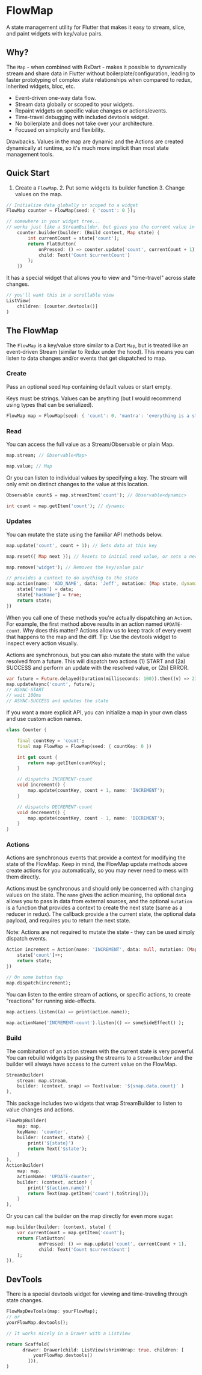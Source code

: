 # FlowMap

A state management utility for Flutter that makes it easy to stream, slice, and paint widgets with key/value pairs. 

## Why?


The `Map` - when combined with RxDart - makes it possible to dynamically stream and share data in Flutter without boilerplate/configuration, leading to faster prototyping of complex state relationships when compared to redux, inherited widgets, bloc, etc. 

- Event-driven one-way data flow. 
- Stream data globally or scoped to your widgets.
- Repaint widgets on specific value changes or actions/events. 
- Time-travel debugging with included devtools widget.
- No boilerplate and does not take over your architecture.
- Focused on simplicity and flexibility. 


Drawbacks. Values in the map are dynamic and the Actions are created dynamically at runtime, so it's much more implicit than most state management tools. 


## Quick Start

1. Create a `FlowMap`.  2. Put some widgets its builder function 3. Change values on the map. 

```dart
// Initialize data globally or scoped to a widget
FlowMap counter = FlowMap(seed: { 'count': 0 });

// somewhere in your widget tree...
// works just like a StreamBuilder, but gives you the current value in the map
    counter.builder(builder: (Build context, Map state) {
        int currentCount = state['count'];
        return FlatButton(
            onPressed: () => counter.update('count', currentCount + 1), 
            child: Text('Count $currentCount')
        );
    })
```

It has a special widget that allows you to view and "time-travel" across state changes. 

```dart
// you'll want this in a scrollable view
ListView(
    children: [counter.devtools()]
)
```

## The FlowMap

The `FlowMap` is a key/value store similar to a Dart `Map`, but is treated like an event-driven Stream (similar to Redux under the hood). This means you can listen to data changes and/or events that get dispatched to map. 

### Create

Pass an optional seed `Map` containing default values or start empty.

Keys must be strings. Values can be anything (but I would recommend using types that can be serialized). 

```dart
FlowMap map = FlowMap(seed: { 'count': 0, 'mantra': 'everything is a stream' });
```

### Read

You can access the full value as a Stream/Observable or plain Map. 

```dart
map.stream; // Observable<Map>

map.value; // Map
```

Or you can listen to individual values by specifying a key. The stream will only emit on distinct changes to the value at this location. 

```dart
Observable count$ = map.streamItem('count'); // Observable<dynamic>

int count = map.getItem('count'); // dynamic
```


### Updates

You can mutate the state using the familiar API methods below. 

```dart
map.update('count', count + 1); // Sets data at this key

map.reset({ Map next }); // Resets to initial seed value, or sets a new Map

map.remove('widget'); // Removes the key/value pair

// provides a context to do anything to the state
map.action(name: 'ADD_NAME', data: 'Jeff', mutation: (Map state, dynamic data) {
    state['name'] = data;
    state['hasName'] = true;
    return state;
})
```

When you call one of these methods you're actually dispatching an `Action`. For example, the first method above results in an action named `UPDATE-count`. Why does this matter? Actions allow us to keep track of every event that happens to the map and the diff. Tip: Use the devtools widget to inspect every action visually.  


Actions are synchronous, but you can also mutate the state with the value resolved from a future. This will dispatch two actions (1) START and (2a) SUCCESS and perform an update with the resolved value, or (2b) ERROR.  

```dart
var future = Future.delayed(Duration(milliseconds: 100)).then((v) => 23)
map.updateAsync('count', future);
// ASYNC-START
// wait 100ms
// ASYNC-SUCCESS and updates the state
```

If you want a more explicit API, you can initialize a map in your own class and use custom action names. 

```dart
class Counter {

    final countKey = 'count'; 
    final map FlowMap = FlowMap(seed: { countKey: 0 })

    int get count {
        return map.getItem(countKey);
    }

    // dispatchs INCREMENT-count
    void increment() {
        map.update(countKey, count + 1, name: 'INCREMENT');
    }

    // dispatchs DECREMENT-count
    void decrement() {
        map.update(countKey, count - 1, name: 'DECREMENT');
    }
}
```


### Actions

Actions are synchronous events that provide a context for modifying the state of the FlowMap. Keep in mind, the FlowMap update methods above create actions for you automatically, so you may never need to mess with them directly. 

Actions must be synchronous and should only be concerned with changing values on the state. The `name` gives the action meaning, the optional `data` allows you to pass in data from external sources, and the optional `mutation` is a function that provides a context to create the next state (same as a reducer in redux). The callback provide a the current state, the optional data payload, and requires you to return the next state. 

Note: Actions are not required to mutate the state - they can be used simply dispatch events. 

```dart
Action increment = Action(name: 'INCREMENT', data: null, mutation: (Map state, dynamic data) {
    state['count']++;
    return state;
})

// On some button tap
map.dispatch(increment);
```

You can listen to the entire stream of actions, or specific actions, to create "reactions" for running side-effects. 


```dart
map.actions.listen((a) => print(action.name));

map.actionName('INCREMENT-count').listen(() => someSideEffect() );
```


### Build

The combination of an action stream with the current state is very powerful. You can rebuild widgets by passing the streams to a `StreamBuilder` and the builder will always have access to the current value on the FlowMap. 


```dart
StreamBuilder(
    stream: map.stream,
    builder: (context, snap) => Text(value: '${snap.data.count}' ) 
),
```

This package includes two widgets that wrap StreamBuilder to listen to value changes and actions. 

```dart
FlowMapBuilder(
    map: map,
    keyName: 'counter',
    builder: (context, state) {
        print('${state}')
        return Text('$state'); 
    } 
),
ActionBuilder(
    map: map,
    actionName: 'UPDATE-counter',
    builder: (context, action) {
        print('${action.name}')
        return Text(map.getItem('count'),toString()); 
    } 
),
```

Or you can call the builder on the map directly for even more sugar. 

```dart
map.builder(builder: (context, state) {
    var currentCount = map.getItem('count');
    return FlatButton(
            onPressed: () => map.update('count', currentCount + 1), 
            child: Text('Count $currentCount')
    );
}),
```



## DevTools

There is a special devtools widget for viewing and time-traveling through state changes. 

```dart
FlowMapDevTools(map: yourFlowMap);
// or
yourFlowMap.devtools();

// It works nicely in a Drawer with a ListView

return Scaffold(
      drawer: Drawer(child: ListView(shrinkWrap: true, children: [
          yourFlowMap.devtools()
        ])),
)
```




